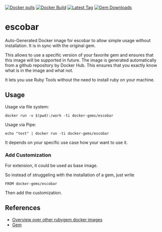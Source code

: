 [![Docker pulls](https://img.shields.io/docker/pulls/rubygem/escobar.svg)](https://hub.docker.com/r/rubygem/escobar/)
[![Docker Build](https://img.shields.io/docker/automated/rubygem/escobar.svg)](https://hub.docker.com/r/rubygem/escobar/)
[![Latest Tag](https://img.shields.io/github/tag/docker-rubygem/escobar.svg)](https://hub.docker.com/r/rubygem/escobar/)
[![Gem Downloads](https://img.shields.io/gem/dt/escobar.svg)](https://rubygems.org/gems/escobar/)
# escobar

Auto-Generated Docker image for escobar to allow simple usage without installation.
It is in sync with the original gem.

This allows to use a specific version of your favorite gem and ensures that this image will be supported in future.
The image is generated automatically from a github repository by Docker Hub.
This ensures that you exactly know what is in the image and what not.

It lets you use Ruby Tools without the need to install ruby on your machine.

## Usage

Usage via file system:

`docker run -v $(pwd):/work -ti docker-gems/escobar`

Usage via Pipe:

`echo "test" | docker run -ti docker-gems/escobar`

It depends on your specific use case how your want to use it.

### Add Customization

For extension, it could be used as base image.

So instead of struggeling with the installation of a gem, just write

`FROM docker-gems/escobar`

Then add the customization.

## References

 - [Overview over other rubygem docker images](https://github.com/thinkbot/docker-rubygem)
 - [Gem](https://rubygems.org/gems/escobar/)
